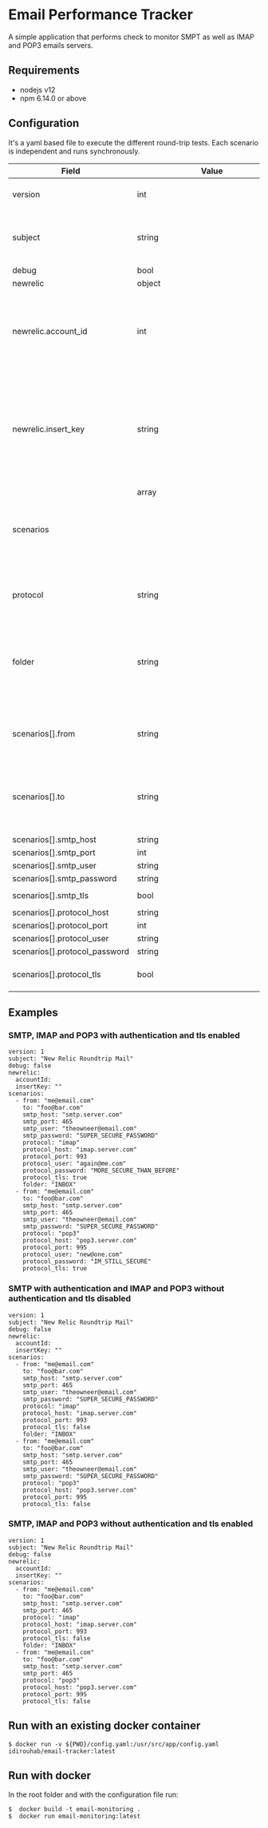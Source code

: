 # Email Performance Tracker

A simple application that performs check to monitor SMPT as well as IMAP and POP3 emails servers.

## Requirements
- nodejs v12
- npm 6.14.0 or above

## Configuration
It's a yaml based file to execute the different round-trip tests.
Each scenario is independent and runs synchronously.



| Field                         | Value         | Required              | Comment     |
| ------                        | -----------   | -----------           | ----------- |
| version                       | int           | true                  | Version of the current project.|
| subject                       | string        | true                  | Tag the email sent with an specific subject.  |
| debug                         | bool          | true                  ||
| newrelic                      | object        | true                  ||
| newrelic.account_id           | int           | true                  | New Relic account where the data should be reported. Get it from [here](https://docs.newrelic.com/docs/accounts/install-new-relic/account-setup/account-id)   |
| newrelic.insert_key           | string        | true                  | Key to push data into New Relic Insights. [Here](https://docs.newrelic.com/docs/insights/insights-data-sources/custom-data/introduction-event-api#register) are the instructions on how to create an insert key.   |
| scenarios                     | array<object> | true                  ||
| protocol                      | string        | true                  |Values must be either `pop3` or `imap`|
| folder                        | string        | false                 |POP3 doesn't support folders, this field is only need for IMAP.<br/>Default: `INBOX`|
| scenarios[].from              | string        | true                  |Specify the email address of the email's sender.|
| scenarios[].to                | string        | true                  |Specify the address that the SMTP server will send the emails to.|
| scenarios[].smtp_host         | string        | true                  ||
| scenarios[].smtp_port         | int           | true                  ||
| scenarios[].smtp_user         | string        | false                 ||
| scenarios[].smtp_password     | string        | false                 ||
| scenarios[].smtp_tls          | bool          | false                 | Default: `false`|
| scenarios[].protocol_host     | string        | true                  ||
| scenarios[].protocol_port     | int           | true                  ||
| scenarios[].protocol_user     | string        | false                 ||
| scenarios[].protocol_password | string        | false                 ||
| scenarios[].protocol_tls      | bool          | false (default false) | Default: `false`|



## Examples

### SMTP, IMAP and POP3 with authentication and tls enabled
```
version: 1
subject: "New Relic Roundtrip Mail"
debug: false
newrelic:
  accountId:
  insertKey: ""
scenarios:
  - from: "me@email.com"
    to: "foo@bar.com"
    smtp_host: "smtp.server.com"
    smtp_port: 465
    smtp_user: "theowneer@email.com"
    smtp_password: "SUPER_SECURE_PASSWORD"
    protocol: "imap"
    protocol_host: "imap.server.com"
    protocol_port: 993
    protocol_user: "again@me.com"
    protocol_password: "MORE_SECURE_THAN_BEFORE"
    protocol_tls: true
    folder: "INBOX"
  - from: "me@email.com"
    to: "foo@bar.com"
    smtp_host: "smtp.server.com"
    smtp_port: 465
    smtp_user: "theowneer@email.com"
    smtp_password: "SUPER_SECURE_PASSWORD"
    protocol: "pop3"
    protocol_host: "pop3.server.com"
    protocol_port: 995
    protocol_user: "new@one.com"
    protocol_password: "IM_STILL_SECURE"
    protocol_tls: true
```

### SMTP with authentication and IMAP and POP3 without authentication and tls disabled
```
version: 1
subject: "New Relic Roundtrip Mail"
debug: false
newrelic:
  accountId:
  insertKey: ""
scenarios:
  - from: "me@email.com"
    to: "foo@bar.com"
    smtp_host: "smtp.server.com"
    smtp_port: 465
    smtp_user: "theowneer@email.com"
    smtp_password: "SUPER_SECURE_PASSWORD"
    protocol: "imap"
    protocol_host: "imap.server.com"
    protocol_port: 993
    protocol_tls: false
    folder: "INBOX"
  - from: "me@email.com"
    to: "foo@bar.com"
    smtp_host: "smtp.server.com"
    smtp_port: 465
    smtp_user: "theowneer@email.com"
    smtp_password: "SUPER_SECURE_PASSWORD"
    protocol: "pop3"
    protocol_host: "pop3.server.com"
    protocol_port: 995
    protocol_tls: false
```


### SMTP, IMAP and POP3 without authentication and tls enabled
```
version: 1
subject: "New Relic Roundtrip Mail"
debug: false
newrelic:
  accountId:
  insertKey: ""
scenarios:
  - from: "me@email.com"
    to: "foo@bar.com"
    smtp_host: "smtp.server.com"
    smtp_port: 465
    protocol: "imap"
    protocol_host: "imap.server.com"
    protocol_port: 993
    protocol_tls: false
    folder: "INBOX"
  - from: "me@email.com"
    to: "foo@bar.com"
    smtp_host: "smtp.server.com"
    smtp_port: 465
    protocol: "pop3"
    protocol_host: "pop3.server.com"
    protocol_port: 995
    protocol_tls: false
```

## Run with an existing docker container

```shell script
$ docker run -v ${PWD}/config.yaml:/usr/src/app/config.yaml idirouhab/email-tracker:latest
```

## Run with docker

In the root folder and with the configuration file run:
```shell script
$  docker build -t email-monitoring .
$  docker run email-monitoring:latest
```

